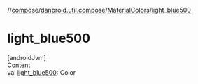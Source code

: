 //[compose](../../../index.md)/[danbroid.util.compose](../index.md)/[MaterialColors](index.md)/[light_blue500](light_blue500.md)



# light_blue500  
[androidJvm]  
Content  
val [light_blue500](light_blue500.md): Color  



